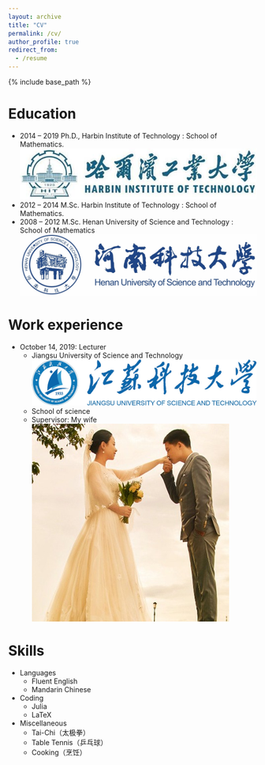 ```yaml
---
layout: archive 
title: "CV" 
permalink: /cv/ 
author_profile: true 
redirect_from: 
  - /resume 
---
```


{% include base_path %} 

Education 
====== 
* 2014 – 2019 Ph.D., Harbin Institute of Technology : School of Mathematics.  <br/><img src='/images/hit.jpg'>
* 2012 – 2014 M.Sc. Harbin Institute of Technology : School of Mathematics.
* 2008 – 2012 M.Sc. Henan University of Science and Technology : School of Mathematics <br/><img src='/images/haust.jpg'>


Work experience 
====== 
* October 14, 2019: Lecturer 
  * Jiangsu University of Science and Technology <br/><img src='/images/justlogo.png'>
  * School of science 
  * Supervisor: My wife <br/><img src='/images/aijunly.jpg'>

  
Skills 
====== 
* Languages
    * Fluent English
    * Mandarin Chinese
* Coding
    * Julia
    * LaTeX
* Miscellaneous
    * Tai-Chi（太极拳）
    * Table Tennis（乒乓球）
    * Cooking（烹饪）

